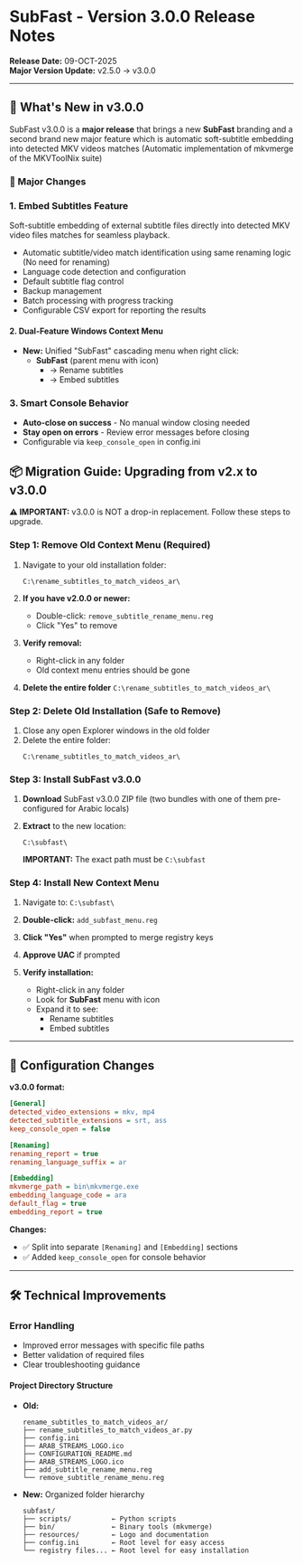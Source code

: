 # SubFast - Version 3.0.0 Release Notes

**Release Date:** 09-OCT-2025  
**Major Version Update:** v2.5.0 → v3.0.0

---

## 🎉 What's New in v3.0.0

SubFast v3.0.0 is a **major release** that brings a new **SubFast** branding and a second brand new major feature which is automatic soft-subtitle embedding into detected MKV videos matches (Automatic implementation of mkvmerge of the MKVToolNix suite)

### **🌟 Major Changes**

### 1. **Embed Subtitles Feature**
Soft-subtitle embedding of external subtitle files directly into detected MKV video files matches for seamless playback.
- Automatic subtitle/video match identification using same renaming logic (No need for renaming)
- Language code detection and configuration
- Default subtitle flag control
- Backup management
- Batch processing with progress tracking
- Configurable CSV export for reporting the results

#### 2. **Dual-Feature Windows Context Menu**
- **New:** Unified "SubFast" cascading menu when right click:
  - **SubFast** (parent menu with icon)
    - → Rename subtitles
    - → Embed subtitles
	
### 3. **Smart Console Behavior**
- **Auto-close on success** - No manual window closing needed
- **Stay open on errors** - Review error messages before closing
- Configurable via `keep_console_open` in config.ini


## 📦 Migration Guide: Upgrading from v2.x to v3.0.0

**⚠️ IMPORTANT:** v3.0.0 is NOT a drop-in replacement. Follow these steps to upgrade.

### **Step 1: Remove Old Context Menu** (Required)

1. Navigate to your old installation folder:
   ```
   C:\rename_subtitles_to_match_videos_ar\
   ```

2. **If you have v2.0.0 or newer:**
   - Double-click: `remove_subtitle_rename_menu.reg`
   - Click "Yes" to remove

3. **Verify removal:**
   - Right-click in any folder
   - Old context menu entries should be gone

4. **Delete the entire folder** `C:\rename_subtitles_to_match_videos_ar\` 

### **Step 2: Delete Old Installation** (Safe to Remove)

1. Close any open Explorer windows in the old folder
2. Delete the entire folder:
   ```
   C:\rename_subtitles_to_match_videos_ar\
   ```

### **Step 3: Install SubFast v3.0.0**

1. **Download** SubFast v3.0.0 ZIP file (two bundles with one of them pre-configured for Arabic locals)

2. **Extract** to the new location:
   ```
   C:\subfast\
   ```
   
   **IMPORTANT:** The exact path must be `C:\subfast`

### **Step 4: Install New Context Menu**

1. Navigate to: `C:\subfast\`

2. **Double-click:** `add_subfast_menu.reg`

3. **Click "Yes"** when prompted to merge registry keys

4. **Approve UAC** if prompted

5. **Verify installation:**
   - Right-click in any folder
   - Look for **SubFast** menu with icon
   - Expand it to see:
     - Rename subtitles
     - Embed subtitles
	 
---

## 🔧 Configuration Changes

**v3.0.0 format:**
```ini
[General]
detected_video_extensions = mkv, mp4
detected_subtitle_extensions = srt, ass
keep_console_open = false

[Renaming]
renaming_report = true
renaming_language_suffix = ar

[Embedding]
mkvmerge_path = bin\mkvmerge.exe
embedding_language_code = ara
default_flag = true
embedding_report = true
```

**Changes:**
- ✅ Split into separate `[Renaming]` and `[Embedding]` sections
- ✅ Added `keep_console_open` for console behavior

---

## 🛠️ Technical Improvements


### **Error Handling**
- Improved error messages with specific file paths
- Better validation of required files
- Clear troubleshooting guidance

#### **Project Directory Structure**
- **Old:**
  ```
  rename_subtitles_to_match_videos_ar/
  ├── rename_subtitles_to_match_videos_ar.py
  ├── config.ini
  ├── ARAB_STREAMS_LOGO.ico
  ├── CONFIGURATION_README.md
  ├── ARAB_STREAMS_LOGO.ico
  ├── add_subtitle_rename_menu.reg
  └── remove_subtitle_rename_menu.reg
  ```

- **New:** Organized folder hierarchy
  ```
  subfast/
  ├── scripts/          ← Python scripts
  ├── bin/              ← Binary tools (mkvmerge)
  ├── resources/        ← Logo and documentation
  ├── config.ini        ← Root level for easy access
  └── registry files... ← Root level for easy installation